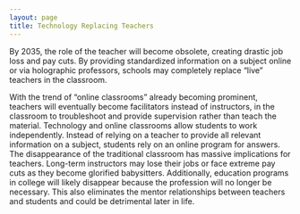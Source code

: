 ```yaml
---
layout: page
title: Technology Replacing Teachers
---
```


By 2035, the role of the teacher will become obsolete, creating drastic job loss and pay cuts. By providing standardized information on a subject online or via holographic professors, schools may completely replace “live” teachers in the classroom.

With the trend of “online classrooms” already becoming prominent, teachers will eventually become facilitators instead of instructors, in the classroom to troubleshoot and provide supervision rather than teach the material. Technology and online classrooms allow students to work independently. Instead of relying on a teacher to provide all relevant information on a subject, students rely on an online program for answers. The disappearance of the traditional classroom has massive implications for teachers. Long-term instructors may lose their jobs or face extreme pay cuts as they become glorified babysitters. Additionally, education programs in college will likely disappear because the profession will no longer be necessary. This also eliminates the mentor relationships between teachers and students and could be detrimental later in life.
